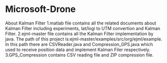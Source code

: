 Microsoft-Drone
===============

About Kalman Filter
1.matlab file contains all the related documents about Kalman Filter including experiments, lat/logi to UTM convertion and Kalman Filter.
2.ejml-master file contains all the Kalman Filter implementation by java. The path of this project is:ejml-master/examples/src/org/ejml/example.
In this path there are CSVReader.java and Compression_GPS.java which used to receive position data and implement Kalman Filer respectively.
3.GPS_Compression contains CSV reading file and ZIP compression file.
